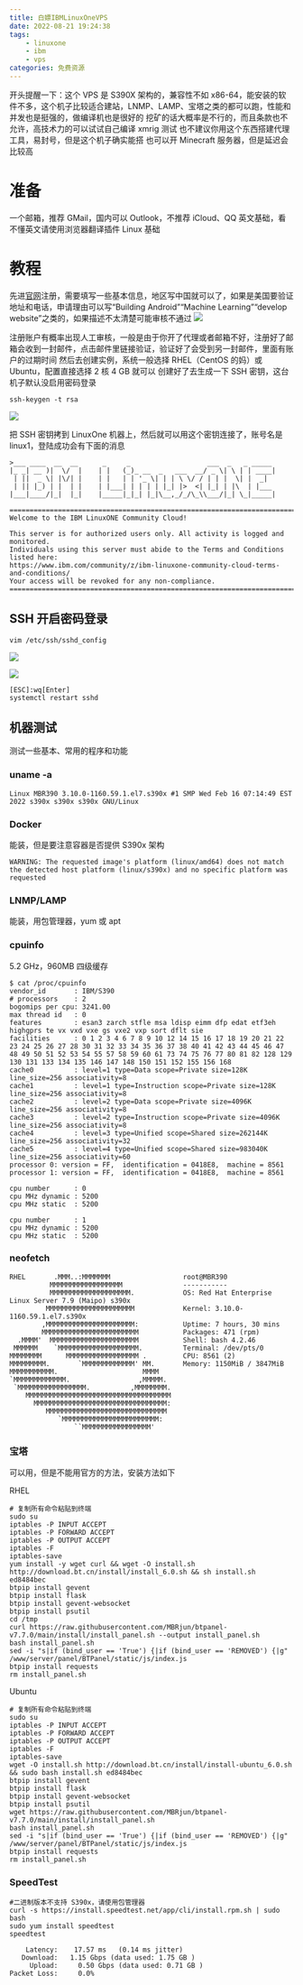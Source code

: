 ```yaml
---
title: 白嫖IBMLinuxOneVPS
date: 2022-08-21 19:24:38
tags: 
	- linuxone
	- ibm
	- vps
categories: 免费资源
---
```


开头提醒一下：这个 VPS 是 S390X 架构的，兼容性不如 x86-64，能安装的软件不多，这个机子比较适合建站，LNMP、LAMP、宝塔之类的都可以跑，性能和并发也是挺强的，做编译机也是很好的
挖矿的话大概率是不行的，而且条款也不允许，高技术力的可以试试自己编译 xmrig 测试
也不建议你用这个东西搭建代理工具，易封号，但是这个机子确实能搭
也可以开 Minecraft 服务器，但是延迟会比较高
<!--more-->
# 准备
一个邮箱，推荐 GMail，国内可以 Outlook，不推荐 iCloud、QQ
英文基础，看不懂英文请使用浏览器翻译插件
Linux 基础
# 教程
先进[官网](https://linuxone.cloud.marist.edu/#/register?flag=VM)注册，需要填写一些基本信息，地区写中国就可以了，如果是美国要验证地址和电话，申请理由可以写“Building Android”“Machine Learning”“develop website”之类的，如果描述不太清楚可能审核不通过
![](https://files.baxx.eu.org/img/202208211954865.png)

注册账户有概率出现人工审核，一般是由于你开了代理或者邮箱不好，注册好了邮箱会收到一封邮件，点击邮件里链接验证，验证好了会受到另一封邮件，里面有账户的过期时间
然后去创建实例，系统一般选择 RHEL（CentOS 的妈）或 Ubuntu，配置直接选择 2 核 4 GB 就可以
创建好了去生成一下 SSH 密钥，这台机子默认没启用密码登录
```
ssh-keygen -t rsa
```
![](https://files.baxx.eu.org/img/202208211958043.png)

把 SSH 密钥拷到 LinuxOne 机器上，然后就可以用这个密钥连接了，账号名是 linux1，登陆成功会有下面的消息
```
>___ ____  __  __      _     _                   ___  _   _ _____
|_ _| __ )|  \/  |    | |   (_)_ __  _   ___  __/ _ \| \ | | ____|
 | ||  _ \| |\/| |    | |   | | '_ \| | | \ \/ / | | |  \| |  _|
 | || |_) | |  | |    | |___| | | | | |_| |>  <| |_| | |\  | |___
|___|____/|_|  |_|    |_____|_|_| |_|\__,_/_/\_\\___/|_| \_|_____|

=================================================================================
Welcome to the IBM LinuxONE Community Cloud!

This server is for authorized users only. All activity is logged and monitored.
Individuals using this server must abide to the Terms and Conditions listed here:
https://www.ibm.com/community/z/ibm-linuxone-community-cloud-terms-and-conditions/
Your access will be revoked for any non-compliance.
==================================================================================
```
## SSH 开启密码登录
```
vim /etc/ssh/sshd_config

```
![](https://files.baxx.eu.org/img/202208212003774.png)

![](https://files.baxx.eu.org/img/202208211959519.png)
```
[ESC]:wq[Enter]
systemctl restart sshd
```
## 机器测试
测试一些基本、常用的程序和功能

### uname -a
``` uname -a
Linux MBR390 3.10.0-1160.59.1.el7.s390x #1 SMP Wed Feb 16 07:14:49 EST 2022 s390x s390x s390x GNU/Linux
```
### Docker
能装，但是要注意容器是否提供 S390x 架构
```
WARNING: The requested image's platform (linux/amd64) does not match the detected host platform (linux/s390x) and no specific platform was requested
```
### LNMP/LAMP
能装，用包管理器，yum 或 apt

### cpuinfo
5.2 GHz，960MB 四级缓存
```
$ cat /proc/cpuinfo
vendor_id       : IBM/S390
# processors    : 2
bogomips per cpu: 3241.00
max thread id   : 0
features        : esan3 zarch stfle msa ldisp eimm dfp edat etf3eh highgprs te vx vxd vxe gs vxe2 vxp sort dflt sie
facilities      : 0 1 2 3 4 6 7 8 9 10 12 14 15 16 17 18 19 20 21 22 23 24 25 26 27 28 30 31 32 33 34 35 36 37 38 40 41 42 43 44 45 46 47 48 49 50 51 52 53 54 55 57 58 59 60 61 73 74 75 76 77 80 81 82 128 129 130 131 133 134 135 146 147 148 150 151 152 155 156 168
cache0          : level=1 type=Data scope=Private size=128K line_size=256 associativity=8
cache1          : level=1 type=Instruction scope=Private size=128K line_size=256 associativity=8
cache2          : level=2 type=Data scope=Private size=4096K line_size=256 associativity=8
cache3          : level=2 type=Instruction scope=Private size=4096K line_size=256 associativity=8
cache4          : level=3 type=Unified scope=Shared size=262144K line_size=256 associativity=32
cache5          : level=4 type=Unified scope=Shared size=983040K line_size=256 associativity=60
processor 0: version = FF,  identification = 0418E8,  machine = 8561
processor 1: version = FF,  identification = 0418E8,  machine = 8561

cpu number      : 0
cpu MHz dynamic : 5200
cpu MHz static  : 5200

cpu number      : 1
cpu MHz dynamic : 5200
cpu MHz static  : 5200
```

### neofetch
```
RHEL       .MMM..:MMMMMMM                  root@MBR390
          MMMMMMMMMMMMMMMMMM               -----------
          MMMMMMMMMMMMMMMMMMMM.            OS: Red Hat Enterprise Linux Server 7.9 (Maipo) s390x
         MMMMMMMMMMMMMMMMMMMMMM            Kernel: 3.10.0-1160.59.1.el7.s390x
        ,MMMMMMMMMMMMMMMMMMMMMM:           Uptime: 7 hours, 30 mins
        MMMMMMMMMMMMMMMMMMMMMMMM           Packages: 471 (rpm)
  .MMMM'  MMMMMMMMMMMMMMMMMMMMMM           Shell: bash 4.2.46
 MMMMMM    `MMMMMMMMMMMMMMMMMMMM.          Terminal: /dev/pts/0
MMMMMMMM      MMMMMMMMMMMMMMMMMM .         CPU: 8561 (2)
MMMMMMMMM.       `MMMMMMMMMMMMM' MM.       Memory: 1150MiB / 3847MiB
MMMMMMMMMMM.                     MMMM
`MMMMMMMMMMMMM.                 ,MMMMM.
 `MMMMMMMMMMMMMMMMM.          ,MMMMMMMM.
    MMMMMMMMMMMMMMMMMMMMMMMMMMMMMMMMMMMM
      MMMMMMMMMMMMMMMMMMMMMMMMMMMMMMMMM:
         MMMMMMMMMMMMMMMMMMMMMMMMMMMMMM
            `MMMMMMMMMMMMMMMMMMMMMMMM:
                ``MMMMMMMMMMMMMMMMM'
```
### 宝塔
可以用，但是不能用官方的方法，安装方法如下

RHEL
```
# 复制所有命令粘贴到终端
sudo su
iptables -P INPUT ACCEPT
iptables -P FORWARD ACCEPT
iptables -P OUTPUT ACCEPT
iptables -F
iptables-save
yum install -y wget curl && wget -O install.sh http://download.bt.cn/install/install_6.0.sh && sh install.sh ed8484bec
btpip install gevent
btpip install flask
btpip install gevent-websocket
btpip install psutil
cd /tmp
curl https://raw.githubusercontent.com/MBRjun/btpanel-v7.7.0/main/install/install_panel.sh --output install_panel.sh
bash install_panel.sh
sed -i "s|if (bind_user == 'True') {|if (bind_user == 'REMOVED') {|g" /www/server/panel/BTPanel/static/js/index.js
btpip install requests
rm install_panel.sh
```
Ubuntu
```
# 复制所有命令粘贴到终端
sudo su
iptables -P INPUT ACCEPT
iptables -P FORWARD ACCEPT
iptables -P OUTPUT ACCEPT
iptables -F
iptables-save
wget -O install.sh http://download.bt.cn/install/install-ubuntu_6.0.sh && sudo bash install.sh ed8484bec
btpip install gevent
btpip install flask
btpip install gevent-websocket
btpip install psutil
wget https://raw.githubusercontent.com/MBRjun/btpanel-v7.7.0/main/install/install_panel.sh
bash install_panel.sh
sed -i "s|if (bind_user == 'True') {|if (bind_user == 'REMOVED') {|g" /www/server/panel/BTPanel/static/js/index.js
btpip install requests
rm install_panel.sh
```
### SpeedTest
```
#二进制版本不支持 S390x，请使用包管理器
curl -s https://install.speedtest.net/app/cli/install.rpm.sh | sudo bash
sudo yum install speedtest
speedtest

    Latency:    17.57 ms   (0.14 ms jitter)
   Download:   1.15 Gbps (data used: 1.75 GB )
     Upload:     0.50 Gbps (data used: 0.71 GB )
Packet Loss:     0.0%

```